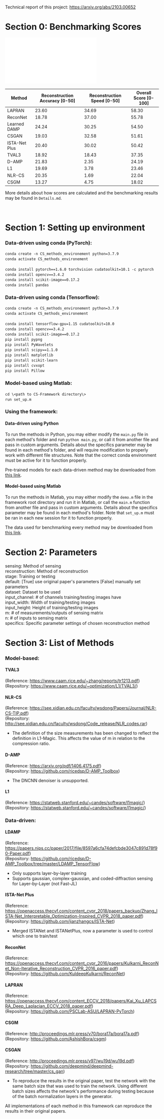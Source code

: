 Technical report of this project: https://arxiv.org/abs/2103.00652
# Section 0: Benchmarking Scores
![Benchmark scores](chart.pdf)
<table>
<thead>
  <tr>
    <th>Method</th>
    <th>Reconstruction Accuracy [0-50]</th>
    <th>Reconstruction Speed [0-50]</th>
    <th>Overall Score [0-100]</th>
  </tr>
</thead>
<tbody>
  <tr>
    <td>LAPRAN</td>
    <td>23.60</td>
    <td>34.69</td>
    <td>58.30</td>
  </tr>
  <tr>
    <td>ReconNet</td>
    <td>18.78</td>
    <td>37.00</td>
    <td>55.78</td>
  </tr>
  <tr>
    <td>Learned DAMP</td>
    <td>24.24</td>
    <td>30.25</td>
    <td>54.50</td>
  </tr>
  <tr>
    <td>CSGAN</td>
    <td>19.03</td>
    <td>32.58</td>
    <td>51.61</td>
  </tr>
  <tr>
    <td>ISTA-Net Plus</td>
    <td>20.40</td>
    <td>30.02</td>
    <td>50.42</td>
  </tr>
  <tr>
    <td>TVAL3</td>
    <td>18.92</td>
    <td>18.43</td>
    <td>37.35</td>
  </tr>
  <tr>
    <td>D-AMP</td>
    <td>21.83</td>
    <td>2.35</td>
    <td>24.19</td>
  </tr>
  <tr>
    <td>L1</td>
    <td>19.69</td>
    <td>3.78</td>
    <td>23.46</td>
  </tr>
  <tr>
    <td>NLR-CS</td>
    <td>20.35</td>
    <td>1.69</td>
    <td>22.04</td>
  </tr>
  <tr>
    <td>CSGM</td>
    <td>13.27</td>
    <td>4.75</td>
    <td>18.02</td>
  </tr>
</tbody>
</table>

More details about how scores are calculated and the benchmarking results may be found in `Details.md`.

<br>

# Section 1: Setting up environment

### Data-driven using conda (PyTorch):
`conda create -n CS_methods_environement python=3.7.9` </br>
`conda activate CS_methods_environement`</br>
</br>
`conda install pytorch==1.6.0 torchvision cudatoolkit=10.1 -c pytorch`</br>
`conda install opencv==3.4.2`</br>
`conda install scikit-image==0.17.2`</br>
`conda install pandas`</br>
 
 ### Data-driven using conda (Tensorflow):
`conda create -n CS_methods_environement python=3.7.9` </br>
`conda activate CS_methods_environement`</br>
</br>
`conda install tensorflow-gpu=1.15 cudatoolkit=10.0`</br>
`conda install opencv==3.4.2`</br>
`conda install scikit-image==0.17.2`</br>
`pip install pypng`</br>
`pip install PyWavelets`</br>
`pip install scipy==1.1.0`</br>
`pip install matplotlib`</br>
`pip install scikit-learn`</br>
`pip install cvxopt`</br>
`pip install Pillow`</br>

### Model-based using Matlab:
`cd \<path to CS-Framework directory\>`<br>
`run set_up.m`<br>

### Using the framework:
#### Data-driven using Python
To run the methods in Python, you may either modify the `main.py` file in each method's folder and run `python main.py`, or call it from another file and pass in custom arguments. Details about the specifics parameter may be found in each method's folder, and will require modification to properly work with different file structures. Note that the correct conda environment must be active for it to function properly.

Pre-trained models for each data-driven method may be downloaded from [this link](https://www.dropbox.com/sh/1xtinomj8s1pn4b/AAB7AtjRnE8o7ceXpben1gT3a?dl=0). <!--ADD IN GOOGLE DRIVE LINK TO PRETRAINED MODELS-->

#### Model-based using Matlab
To run the methods in Matlab, you may either modify the `demo.m` file in the framework root directory and run it in Matlab, or call the `main.m` function from another file and pass in custom arguments. Details about the specifics parameter may be found in each method's folder. Note that `set_up.m` must be ran in each new session for it to function properly.

The data used for benchmarking every method may be downloaded from [this link](https://www.dropbox.com/sh/1xtinomj8s1pn4b/AAB7AtjRnE8o7ceXpben1gT3a?dl=0). <!--ADD IN GOOGLE DRIVE LINK TO DATA-->

# Section 2: Parameters

sensing: Method of sensing</br>
reconstruction: Method of reconstruction</br>
stage: Training or testing</br>
default: [True] use original paper's parameters [False] manually set parameters</br>
dataset: Dataset to be used</br>
input_channel: # of channels training/testing images have</br>
input_width: Width of training/testing images</br>
input_height: Height of training/testing images</br>
m: # of measurements/outputs of sensing matrix</br>
n: # of inputs to sensing matrix</br>
specifics: Specific parameter settings of chosen reconstruction method</br>



# Section 3: List of Methods
### Model-based:
#### TVAL3
(Reference: https://www.caam.rice.edu/~zhang/reports/tr1213.pdf)</br>
(Repository: https://www.caam.rice.edu/~optimization/L1/TVAL3/)</br>

#### NLR-CS
(Reference: https://see.xidian.edu.cn/faculty/wsdong/Papers/Journal/NLR-CS-TIP.pdf)</br>
(Repository: http://see.xidian.edu.cn/faculty/wsdong/Code_release/NLR_codes.rar)</br>
* The definition of the size measurements has been changed to reflect the definition in L1-Magic. This affects the value of m in relation to the compression ratio.

#### D-AMP
(Reference: https://arxiv.org/pdf/1406.4175.pdf)</br>
(Repository: https://github.com/ricedsp/D-AMP_Toolbox)</br>
* The DNCNN denoiser is unsupported.

#### L1
(Reference: https://statweb.stanford.edu/~candes/software/l1magic/)</br>
(Repository: https://statweb.stanford.edu/~candes/software/l1magic/)</br>


### Data-driven:
#### LDAMP
(Reference: https://papers.nips.cc/paper/2017/file/8597a6cfa74defcbde3047c891d78f90-Paper.pdf)</br>
(Repository: https://github.com/ricedsp/D-AMP_Toolbox/tree/master/LDAMP_TensorFlow)</br>
* Only supports layer-by-layer training
* Supports gaussian, complex-gaussian, and coded-diffraction sensing for Layer-by-Layer (not Fast-JL)

#### ISTA-Net Plus
(Reference: https://openaccess.thecvf.com/content_cvpr_2018/papers_backup/Zhang_ISTA-Net_Interpretable_Optimization-Inspired_CVPR_2018_paper.pdf)</br>
(Repository: https://github.com/jianzhangcs/ISTA-Net)</br>
* Merged ISTANet and ISTANetPlus, now a parameter is used to control which one to train/test

#### ReconNet
(Reference: https://openaccess.thecvf.com/content_cvpr_2016/papers/Kulkarni_ReconNet_Non-Iterative_Reconstruction_CVPR_2016_paper.pdf)</br>
(Repository: https://github.com/KuldeepKulkarni/ReconNet)</br>

#### LAPRAN
(Reference: https://openaccess.thecvf.com/content_ECCV_2018/papers/Kai_Xu_LAPCSRA_Deep_Laplacian_ECCV_2018_paper.pdf)</br>
(Repository: https://github.com/PSCLab-ASU/LAPRAN-PyTorch)</br>

#### CSGM
(Reference: http://proceedings.mlr.press/v70/bora17a/bora17a.pdf)</br>
(Repository: https://github.com/AshishBora/csgm)</br>

#### CSGAN
(Reference: http://proceedings.mlr.press/v97/wu19d/wu19d.pdf)</br>
(Repository: https://github.com/deepmind/deepmind-research/tree/master/cs_gan)</br>
* To reproduce the results in the original paper, test the network with the same batch size that was used to train the network. Using different batch sizes affects the network's performance during testing because of the batch normalization layers in the generator.

All implementations of each method in this framework can reproduce the results in their original papers.
